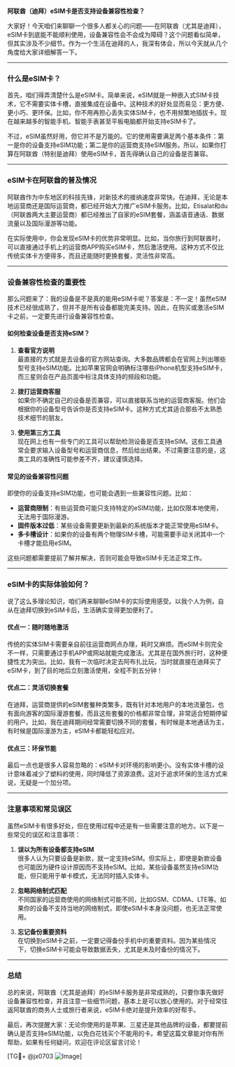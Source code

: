 **阿联酋（迪拜）eSIM卡是否支持设备兼容性检查？**

大家好！今天咱们来聊聊一个很多人都关心的问题——在阿联酋（尤其是迪拜），eSIM卡到底能不能顺利使用，设备兼容性会不会成为障碍？这个问题看似简单，但其实涉及不少细节。作为一个生活在迪拜的人，我深有体会，所以今天就从几个角度给大家详细解答一下。

---

### 什么是eSIM卡？

首先，咱们得弄清楚什么是eSIM卡。简单来说，eSIM就是一种嵌入式SIM卡技术，它不需要实体卡槽，直接集成在设备中。这种技术的好处显而易见：更方便、更小巧、更环保。比如，你不用再担心丢失实体SIM卡，也不用频繁地插拔卡。现在越来越多的智能手机、智能手表甚至平板电脑都开始支持eSIM卡了。

不过，eSIM虽然好用，但它并不是万能的。它的使用需要满足两个基本条件：第一是你的设备支持eSIM功能；第二是你的运营商支持eSIM服务。所以，如果你打算在阿联酋（特别是迪拜）使用eSIM卡，首先得确认自己的设备是否兼容。

---

### eSIM卡在阿联酋的普及情况

阿联酋作为中东地区的科技先锋，对新技术的接纳速度非常快。在迪拜，无论是本地运营商还是国际运营商，都已经开始大力推广eSIM卡服务。比如，Etisalat和du（阿联酋两大主要运营商）都已经推出了自家的eSIM套餐，涵盖语音通话、数据流量以及国际漫游等功能。

在实际使用中，你会发现eSIM卡的优势非常明显。比如，当你旅行到阿联酋时，可以直接通过手机上的运营商APP购买eSIM卡，然后激活使用。这种方式不仅比传统实体卡方便得多，而且还能随时更换套餐，灵活性非常高。

---

### 设备兼容性检查的重要性

那么问题来了：我的设备是不是真的能用eSIM卡呢？答案是：不一定！虽然eSIM技术已经很成熟了，但并不是所有设备都能完美支持。因此，在购买或激活eSIM卡之前，一定要先进行设备兼容性检查。

#### 如何检查设备是否支持eSIM？

1. **查看官方说明**  
   最直接的方式就是去设备的官方网站查询。大多数品牌都会在官网上列出哪些型号支持eSIM功能。比如苹果官网会明确标注哪些iPhone机型支持eSIM卡，而三星则会在产品页面中标注具体支持的频段和功能。

2. **拨打运营商客服**  
   如果你不确定自己的设备是否兼容，可以直接联系当地的运营商客服。他们会根据你的设备型号告诉你是否支持eSIM卡。这种方式尤其适合那些不太熟悉技术细节的朋友。

3. **使用第三方工具**  
   现在网上也有一些专门的工具可以帮助检测设备是否支持eSIM。这些工具通常会要求输入设备型号和运营商信息，然后给出结果。不过需要注意的是，这类工具的准确性可能参差不齐，建议谨慎选择。

#### 常见的设备兼容性问题

即使你的设备支持eSIM功能，也可能会遇到一些兼容性问题。比如：

- **运营商限制**：有些运营商可能只支持特定的eSIM功能，比如仅限本地使用，无法用于国际漫游。
- **固件版本过低**：某些设备需要更新到最新的系统版本才能正常使用eSIM卡。
- **多卡槽设计**：如果你的设备有两个物理SIM卡槽，可能需要手动关闭其中一个卡槽才能启用eSIM。

这些问题都需要提前了解并解决，否则可能会导致eSIM卡无法正常工作。

---

### eSIM卡的实际体验如何？

说了这么多理论知识，咱们再来聊聊eSIM卡的实际使用感受。以我个人为例，自从在迪拜切换到eSIM卡后，生活确实变得更加便利了。

#### 优点一：随时随地激活

传统的实体SIM卡需要亲自前往运营商网点办理，耗时又麻烦。而eSIM卡则完全不一样，只需要通过手机APP或网站就能完成激活。尤其是在国外旅行时，这种便捷性尤为突出。比如，我有一次临时决定去阿布扎比玩，当时就直接在迪拜买了eSIM卡，到了目的地后立刻激活使用，全程不到五分钟！

#### 优点二：灵活切换套餐

在迪拜，运营商提供的eSIM套餐种类繁多，既有针对本地用户的本地流量包，也有面向游客的国际漫游套餐。而且这些套餐的价格都非常合理，非常适合短期停留的用户。比如，我在迪拜期间经常需要切换不同的套餐，有时候是本地通话为主，有时候是国际漫游为主，eSIM卡都能轻松应对。

#### 优点三：环保节能

最后一点也是很多人容易忽略的：eSIM卡对环境的影响更小。没有实体卡槽的设计意味着减少了塑料的使用，同时降低了资源浪费。这对于追求环保的生活方式来说，无疑是一个加分项。

---

### 注意事项和常见误区

虽然eSIM卡有很多好处，但在使用过程中还是有一些需要注意的地方。以下是一些常见的误区和注意事项：

1. **误以为所有设备都支持eSIM**  
   很多人认为只要设备是新款，就一定支持eSIM。但实际上，即使是新款设备也可能因为硬件设计原因而不支持eSIM。比如，某些设备虽然支持eSIM功能，但只能用于单卡模式，无法同时插入实体卡。

2. **忽略网络制式匹配**  
   不同国家的运营商使用的网络制式可能不同，比如GSM、CDMA、LTE等。如果你的设备不支持当地的网络制式，即使eSIM卡本身没问题，也无法正常使用。

3. **忘记备份重要资料**  
   在切换到eSIM卡之前，一定要记得备份手机中的重要资料。因为某些情况下，切换eSIM卡可能会导致数据丢失，尤其是未及时备份的情况下。

---

### 总结

总的来说，阿联酋（尤其是迪拜）的eSIM卡服务是非常成熟的，只要你事先做好设备兼容性检查，并且注意一些细节问题，基本上是可以放心使用的。对于经常往返阿联酋的商务人士或旅行者来说，eSIM卡绝对是提升效率的好帮手。

最后，再次提醒大家：无论你使用的是苹果、三星还是其他品牌的设备，都要提前确认是否支持eSIM功能，以免白花钱买个不能用的卡。希望这篇文章能对你有所帮助，如果有任何疑问，欢迎在评论区留言讨论！

[TG💪+ @jx0703 ![Image](https://github.com/user-attachments/assets/dbca1d08-cadb-493c-b0ec-ad6f7a83f270)]